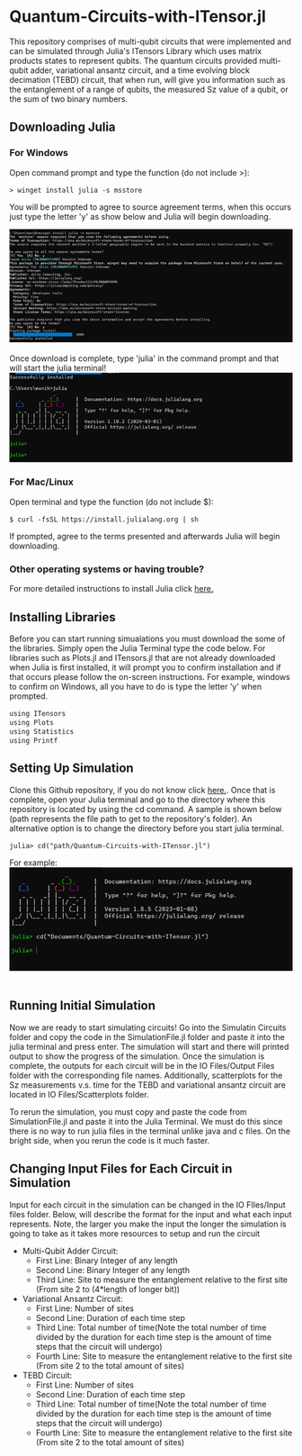 # Quantum-Circuits-with-ITensor.jl

This repository comprises of multi-qubit circuits that were implemented and can be simulated through Julia's ITensors Library which uses matrix products states to represent qubits. The quantum circuits provided multi-qubit adder, variational ansantz circuit, and a time evolving block decimation (TEBD) circuit, that when run, will give you information such as the entanglement of a range of qubits, the measured Sz value of a qubit, or the sum of two binary numbers.

## Downloading Julia

### For Windows
Open command prompt and type the function (do not include >):
```
> winget install julia -s msstore
```
You will be prompted to agree to source agreement terms, when this occurs just type the letter 'y' as show below and Julia will begin downloading.

![Installation-of-Julia](Images/installing%20julia.png) <br><br>
Once download is complete, type 'julia' in the command prompt and that will start the julia terminal!<br>
![Installation-of-Julia](Images/complete%20installation%20julia.png) <br>

### For Mac/Linux 
Open terminal and type the function (do not include $):
```
$ curl -fsSL https://install.julialang.org | sh
```
If prompted, agree to the terms presented and afterwards Julia will begin downloading. <br>

### Other operating systems or having trouble?

For more detailed instructions to install Julia click [here.](https://julialang.org/downloads/) <br>


## Installing Libraries
Before you can start running simualations you must download the some of the libraries. Simply open the Julia Terminal type the code below. For libraries such as Plots.jl and ITensors.jl that are not already downloaded when Julia is first installed, it will prompt you to confirm installation and if that occurs please follow the on-screen instructions. For example, windows to confirm on Windows, all you have to do is type the letter 'y' when prompted.
```
using ITensors
using Plots
using Statistics
using Printf
```

## Setting Up Simulation
Clone this Github repository, if you do not know click [here.](https://docs.github.com/en/repositories/creating-and-managing-repositories/cloning-a-repository). Once that is complete, open your Julia terminal and go to the directory where this repository is located by using the cd command. A sample is shown below (path represents the file path to get to the repository's folder). An alternative option is to change the directory before you start julia terminal.
```
julia> cd("path/Quantum-Circuits-with-ITensor.jl")
```
For example:<br>
![Going-to-directory](Images/going%20into%20repository%20julia.png) <br><br>

## Running Initial Simulation
Now we are ready to start simulating circuits! Go into the Simulatin Circuits folder and copy the code in the SimulationFile.jl folder and paste it into the julia terminal and press enter. The simulation will start and there will printed output to show the progress of the simulation. Once the simulation is complete, the outputs for each circuit will be in the IO Files/Output Files folder with the corresponding file names. Additionally, scatterplots for the Sz measurements v.s. time for the TEBD and variational ansantz circuit are located in IO Files/Scatterplots folder. <br>

To rerun the simulation, you must copy and paste the code from SimulationFile.jl and paste it into the Julia Terminal. We must do this since there is no way to run julia files in the terminal unlike java and c files. On the bright side, when you rerun the code is it much faster.

## Changing Input Files for Each Circuit in Simulation
Input for each circuit in the simulation can be changed in the IO FIles/Input files folder. Below, will describe the format for the input and what each input represents. Note, the larger you make the input the longer the simulation is going to take as it takes more resources to setup and run the circuit

- Multi-Qubit Adder Circuit:
    - First Line: Binary Integer of any length
    - Second Line: Binary Integer of any length
    - Third Line: Site to measure the entanglement relative to the first site (From site 2 to (4*length of longer bit))
- Variational Ansantz Circuit:
    - First Line: Number of sites
    - Second Line: Duration of each time step
    - Third Line: Total number of time(Note the total number of time divided by the duration for each time step is the amount of time steps that the circuit will undergo)
    - Fourth Line: Site to measure the entanglement relative to the first site (From site 2 to the total amount of sites)
- TEBD Circuit:
    - First Line: Number of sites
    - Second Line: Duration of each time step
    - Third Line: Total number of time(Note the total number of time divided by the duration for each time step is the amount of time steps that the circuit will undergo)
    - Fourth Line: Site to measure the entanglement relative to the first site (From site 2 to the total amount of sites)



